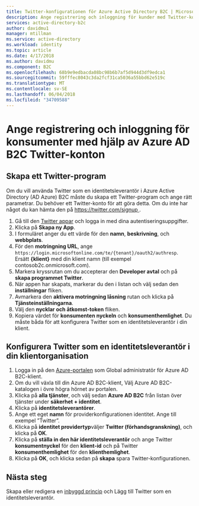 ```yaml
---
title: Twitter-konfigurationen för Azure Active Directory B2C | Microsoft Docs
description: Ange registrering och inloggning för kunder med Twitter-konton i dina program som skyddas av Azure Active Directory B2C.
services: active-directory-b2c
author: davidmu1
manager: mtillman
ms.service: active-directory
ms.workload: identity
ms.topic: article
ms.date: 4/17/2018
ms.author: davidmu
ms.component: B2C
ms.openlocfilehash: 68b9e9edbacda08bc98b6b7af5d944d3df9edca1
ms.sourcegitcommit: 59fffec8043c3da2fcf31ca5036a55bbd62e519c
ms.translationtype: MT
ms.contentlocale: sv-SE
ms.lasthandoff: 06/04/2018
ms.locfileid: "34709588"
---
```

# <a name="provide-sign-up-and-sign-in-to-consumers-with-twitter-accounts-using-azure-ad-b2c"></a>Ange registrering och inloggning för konsumenter med hjälp av Azure AD B2C Twitter-konton

## <a name="create-a-twitter-application"></a>Skapa ett Twitter-program
Om du vill använda Twitter som en identitetsleverantör i Azure Active Directory (AD Azure) B2C måste du skapa ett Twitter-program och ange rätt parametrar. Du behöver ett Twitter-konto för att göra detta. Om du inte har något du kan hämta den på [ https://twitter.com/signup ](https://twitter.com/signup).

1. Gå till den [Twitter appar](https://apps.twitter.com/) och logga in med dina autentiseringsuppgifter.
2. Klicka på **Skapa ny App**. 
3. I formuläret anger du ett värde för den **namn**, **beskrivning**, och **webbplats**.
4. För den **motringning URL**, ange `https://login.microsoftonline.com/te/{tenant}/oauth2/authresp`. Ersätt **{klient}** med din klient namn (till exempel contosob2c.onmicrosoft.com).
5. Markera kryssrutan om du accepterar den **Developer avtal** och på **skapa programmet Twitter**.
6. När appen har skapats, markerar du den i listan och välj sedan den **inställningar** fliken.
7. Avmarkera den **aktivera motringning låsning** rutan och klicka på **Tjänsteinställningarna**.
8. Välj den **nycklar och åtkomst-token** fliken.
9. Kopiera värdet för **konsumenten nyckeln** och **konsumenthemlighet**. Du måste båda för att konfigurera Twitter som en identitetsleverantör i din klient.

## <a name="configure-twitter-as-an-identity-provider-in-your-tenant"></a>Konfigurera Twitter som en identitetsleverantör i din klientorganisation
1. Logga in på den [Azure-portalen](https://portal.azure.com/) som Global administratör för Azure AD B2C-klient. 
2. Om du vill växla till din Azure AD B2C-klient, Välj Azure AD B2C-katalogen i övre högra hörnet av portalen.
3. Klicka på **alla tjänster**, och välj sedan **Azure AD B2C** från listan över tjänster under **säkerhet + identitet**.
4. Klicka på **identitetsleverantörer**.
4. Ange ett eget **namn** för providerkonfigurationen identitet. Ange till exempel ”Twitter”.
5. Klicka på **identitet providertyp**väljer **Twitter (förhandsgranskning)**, och klicka på **OK**.
6. Klicka på **ställa in den här identitetsleverantör** och ange Twitter **konsumentnyckel** för den **klient-id** och på Twitter **konsumenthemlighet** för den **klienthemlighet**.
7. Klicka på **OK**, och klicka sedan på **skapa** spara Twitter-konfigurationen.

## <a name="next-steps"></a>Nästa steg

Skapa eller redigera en [inbyggd princip](active-directory-b2c-reference-policies.md) och Lägg till Twitter som en identitetsleverantör.